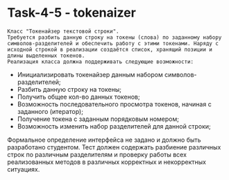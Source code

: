 # Task-4-5 - tokenaizer
	Класс "Токенайзер текстовой строки".
	Требуется разбить данную строку на токены (слова) по заданному набору символов-разделителей и обеспечить работу с этими токенами. Наряду с исходной строкой в реализации создаётся список, хранящий позиции и длины выделенных токенов.
	Реализация класса должна поддерживать следующие возможности:
- Инициализировать токенайзер данным набором символов-разделителей;
- Разбить данную строку на токены;
- Получить общее кол-во данных токенов;
- Возможность последовательного просмотра токенов, начиная с заданного (итератор);
- Получение токена с заданным порядковым номером;
- Возможность изменить набор разделителей для данной строки;

Формальное определение интерфейса не задано и должно быть разработано студентом. Тест должен содержать разбиение различных строк по различным разделителям и проверку работы всех реализованных методов в различных корректных и некорректных ситуациях.
